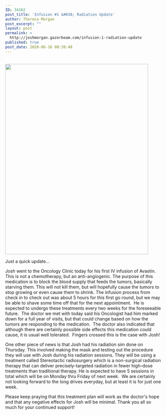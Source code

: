 ```yaml
---
ID: 34162
post_title: 'Infusion #1 &#038; Radiation Update'
author: Theresa Morgan
post_excerpt: ""
layout: post
permalink: >
  http://joshmorgan.gazerbeam.com/infusion-1-radiation-update
published: true
post_date: 2020-06-16 00:38:48
---
```

<!-- wp:tadv/classic-paragraph -->
<p><br /><img class="aligncenter size-full wp-image-34163" src="http://joshmorgan.gazerbeam.com/wp-content/uploads/2020/06/IMG_1496.jpg" alt="" width="457" height="609" /></p>
<p>Just a quick update...</p>
<p>Josh went to the Oncology Clinic today for his first IV infusion of Avastin.  This is not a chemotherapy, but an anti-angiogenic. The purpose of this medication is to block the blood supply that feeds the tumors, basically starving them. This will not kill them, but will hopefully cause the tumors to stop growing or even cause them to shrink. The infusion process from check in to check out was about 5 hours for this first go round, but we may be able to shave some time off that for the next appointment.  He is expected to undergo these treatments every two weeks for the foreseeable future.  The doctor we met with today said his Oncologist had him marked down for a full year of visits, but that could change based on how the tumors are responding to the medication.  The doctor also indicated that although there are certainly possible side effects this medication could cause, it is usual well tolerated.  Fingers crossed this is the case with Josh!</p>
<p>One other piece of news is that Josh had his radiation sim done on Thursday. This involved making the mask and testing out the procedure they will use with Josh during his radiation sessions. They will be using a treatment called Stereotactic radiosurgery which is a non-surgical radiation therapy that can deliver precisely-targeted radiation in fewer high-dose treatments than traditional therapy. He is expected to have 5 sessions in total which will be on Monday thru Friday of next week.  We are certainly not looking forward to the long drives everyday, but at least it is for just one week.</p>
<p>Please keep praying that this treatment plan will work as the doctor's hope and that any negative effects for Josh will be minimal. Thank you all so much for your continued support!</p>
<p> </p>
<!-- /wp:tadv/classic-paragraph -->